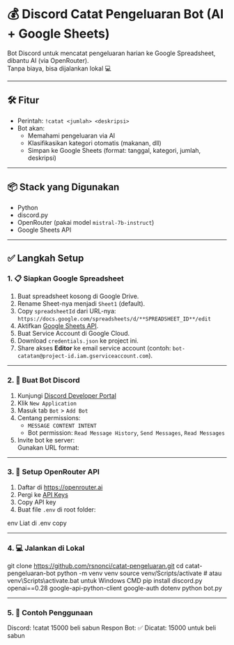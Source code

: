 # 💰 Discord Catat Pengeluaran Bot (AI + Google Sheets)

Bot Discord untuk mencatat pengeluaran harian ke Google Spreadsheet, dibantu AI (via OpenRouter).  
Tanpa biaya, bisa dijalankan lokal 💻

---

## 🛠️ Fitur

- Perintah: `!catat <jumlah> <deskripsi>`
- Bot akan:
  - Memahami pengeluaran via AI
  - Klasifikasikan kategori otomatis (makanan, dll)
  - Simpan ke Google Sheets (format: tanggal, kategori, jumlah, deskripsi)

---

## 📦 Stack yang Digunakan

- Python
- discord.py
- OpenRouter (pakai model `mistral-7b-instruct`)
- Google Sheets API

---

## ✅ Langkah Setup

### 1. 📋 Siapkan Google Spreadsheet

1. Buat spreadsheet kosong di Google Drive.
2. Rename Sheet-nya menjadi `Sheet1` (default).
3. Copy `spreadsheetId` dari URL-nya:  
   `https://docs.google.com/spreadsheets/d/**SPREADSHEET_ID**/edit`
4. Aktifkan [Google Sheets API](https://console.cloud.google.com/apis/library/sheets.googleapis.com).
5. Buat Service Account di Google Cloud.
6. Download `credentials.json` ke project ini.
7. Share akses **Editor** ke email service account (contoh: `bot-catatan@project-id.iam.gserviceaccount.com`).

---

### 2. 🤖 Buat Bot Discord

1. Kunjungi [Discord Developer Portal](https://discord.com/developers/applications)
2. Klik `New Application`
3. Masuk tab `Bot` > `Add Bot`
4. Centang permissions:
   - `MESSAGE CONTENT INTENT`
   - Bot permission: `Read Message History`, `Send Messages`, `Read Messages`
5. Invite bot ke server:  
   Gunakan URL format:


---

### 3. 🔑 Setup OpenRouter API

1. Daftar di https://openrouter.ai
2. Pergi ke [API Keys](https://openrouter.ai/account/keys)
3. Copy API key
4. Buat file `.env` di root folder:

env
Liat di .env copy

---

### 4. 💻 Jalankan di Lokal

git clone https://github.com/rsnonci/catat-pengeluaran.git
cd catat-pengeluaran-bot
python -m venv venv
source venv/Scripts/activate    # atau venv\Scripts\activate.bat untuk Windows CMD
pip install discord.py openai==0.28 google-api-python-client google-auth dotenv
python bot.py

---

### 5. 📢 Contoh Penggunaan

Discord: !catat 15000 beli sabun
Respon Bot: ✅ Dicatat: 15000 untuk beli sabun
